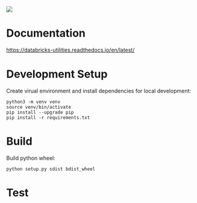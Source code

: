 <img src="https://img.shields.io/badge/Python-v3.8-blue">

# Documentation

https://databricks-utilities.readthedocs.io/en/latest/

# Development Setup

Create virual environment and install dependencies for local development:

```
python3 -m venv venv
source venv/bin/activate
pip install --upgrade pip
pip install -r requirements.txt
```


# Build

Build python wheel:
```
python setup.py sdist bdist_wheel
```


# Test


